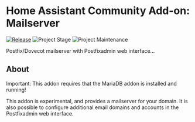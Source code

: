 # Home Assistant Community Add-on: Mailserver

[![Release][release-shield]][release] ![Project Stage][project-stage-shield] ![Project Maintenance][maintenance-shield]

Postfix/Dovecot mailserver with Postfixadmin web interface...

## About

Important: This addon requires that the MariaDB addon is installed and running!

This addon is experimental, and provides a mailserver for your domain.
It is also possible to configure additional email domains and accounts in the Postfixadmin
web interface.

[maintenance-shield]: https://img.shields.io/maintenance/yes/2021.svg
[project-stage-shield]: https://img.shields.io/badge/project%20stage-experimental-yellow.svg
[release-shield]: https://img.shields.io/badge/version-v0.5.7-blue.svg
[release]: https://github.com/erik73/addon-mail/tree/v0.5.7